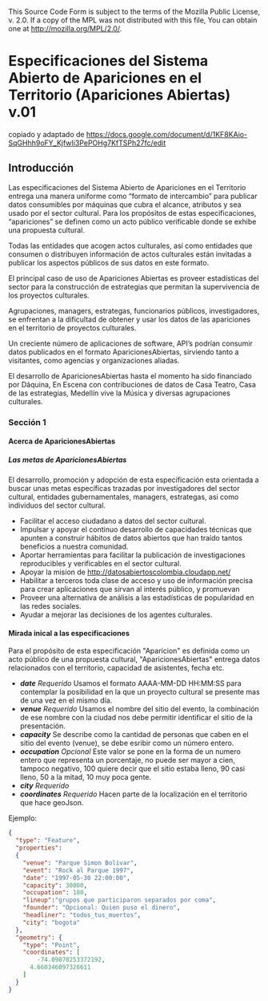 This Source Code Form is subject to the terms of the Mozilla Public
License, v. 2.0. If a copy of the MPL was not distributed with this
file, You can obtain one at http://mozilla.org/MPL/2.0/.


# Especificaciones del Sistema Abierto de Apariciones en el Territorio (Apariciones Abiertas) v.01
copiado y adaptado de https://docs.google.com/document/d/1KF8KAio-SqGHhh9oFY_KjfwIi3PePOHg7KfTSPh27fc/edit

## Introducción
Las especificaciones del Sistema Abierto de Apariciones en el Territorio entrega una manera uniforme como “formato de intercambio” para publicar datos consumibles por máquinas que cubra el alcance, atributos y sea usado por el sector cultural.
Para los propósitos de estas especificaciones, “apariciones” se definen como un acto público verificable donde se exhibe una propuesta cultural.

Todas las entidades que acogen actos culturales, así como entidades que consumen o distribuyen información de actos culturales están invitadas a publicar los aspectos públicos de sus datos en este formato.

El principal caso de uso de Apariciones Abiertas es proveer estadísticas del sector para la construcción de estrategias que permitan la supervivencia de los proyectos culturales.

Agrupaciones, managers, estrategas, funcionarios públicos, investigadores, se enfrentan a la dificultad de obtener y usar los datos de las apariciones en el territorio de proyectos culturales.

Un creciente número de aplicaciones de software, API’s podrían consumir datos publicados en el formato AparicionesAbiertas, sirviendo tanto a visitantes, como agencias y organizaciones aliadas.

El desarrollo de AparicionesAbiertas hasta el momento ha sido financiado por Dáquina, En Escena con contribuciones de datos de Casa Teatro, Casa de las estrategias, Medellín vive la Música y diversas agrupaciones culturales.

### Sección 1
#### Acerca de AparicionesAbiertas

##### Las metas de AparicionesAbiertas
El desarrollo, promoción y adopción de esta especificación esta orientada a buscar unas metas específicas trazadas por investigadores del sector cultural, entidades gubernamentales, managers, estrategas, asi como individuos del sector cultural.
* Facilitar el acceso ciudadano a datos del sector cultural.
* Impulsar y apoyar el continuo desarrollo de capacidades técnicas que apunten a construir hábitos de datos abiertos que han traído tantos beneficios a nuestra comunidad.
* Aportar herramientas para facilitar la publicación de investigaciones reproducibles y verificables en el sector cultural.
* Apoyar la mision de http://datosabiertoscolombia.cloudapp.net/
* Habilitar a terceros toda clase de acceso y uso de información precisa para crear aplicaciones que sirvan al interés público, y promuevan
* Proveer una alternativa de análisis a las estadísticas de popularidad en las redes sociales.
* Ayudar a mejorar las decisiones de los agentes culturales.

#### Mirada inical a las especificaciones

Para el propósito de esta especificación "Aparicion" es definida como un acto público de una propuesta cultural, "AparicionesAbiertas" entrega datos relacionados con el territorio, capacidad de asistentes, fecha etc.

* ***date*** _Requerido_ Usamos el formato AAAA-MM-DD HH:MM:SS para contemplar la posibilidad en la que un proyecto cultural se presente mas de una vez en el mismo día.
* ***venue*** _Requerido_ Usamos el nombre del sitio del evento, la combinación de ese nombre con la ciudad nos debe permitir identificar el sitio de la presentación.
* ***capacity*** Se describe como la cantidad de personas que caben en el sitio del evento (venue), se debe esribir como un número entero.
* ***occupation*** _Opcional_ Este valor se pone en la forma de un numero entero que representa un porcentaje, no puede ser mayor a cien, tampoco negativo, 100 quiere decir que el sitio estaba lleno, 90 casi lleno, 50 a la mitad, 10 muy poca gente.
* ***city*** _Requerido_
* ***coordinates*** _Requerido_ Hacen parte de la localización en el territorio que hace geoJson.

Ejemplo:

```json
{
  "type": "Feature",
  "properties":
  {
    "venue": "Parque Simon Bolivar",
    "event": "Rock al Parque 1997",
    "date": "1997-05-30 22:00:00",
    "capacity": 30000,
    "occupation": 100,
    "lineup":"grupos que participaron separados por coma",
    "founder": "Opcional: Quien puso el dinero",
    "headliner": "todos_tus_muertos",
    "city": "bogota"
  },
  "geometry": {
    "type": "Point",
    "coordinates": [
        -74.09070253372192,
      4.660346097326611
    ]
  }
}

  ```
